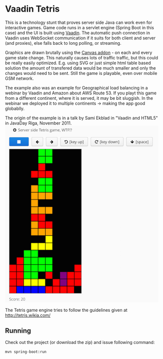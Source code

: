 # Vaadin Tetris

This is a technology stunt that proves server side Java can work even for
interactive games. Game code runs in a servlet engine (Spring Boot in this case) and the UI is built using
[Vaadin](http://vaadin.com/). The automatic push connection in Vaadin uses 
WebSocket communication if it suits for both client and server (and proxies), 
else falls back to long polling, or streaming. 

Graphics are drawn brutally using the [Canvas addon](https://vaadin.com/directory/component/canvas-java) - on 
each and every game state change. This naturally causes lots of traffic
traffic, but this could be really easily optimized. E.g. using SVG or just simple html table based solution the amount of transfered data
 would be much smaller and only the changes would need to be sent. 
Still the game is playable, even over mobile GSM network.

The example also was an example for Geographical load balancing in a webinar by Vaadin and Amazon about AWS Route 53. If you playt this game from a different continent, where it is served, it may be bit sluggish. In the webinar we deployed it to multiple continents -> making the app good globablly.

The origin of the example is in a talk by Sami Ekblad in "Vaadin and HTML5" in JavaDay Riga, November 2011.
![Screenshot](https://raw.githubusercontent.com/mstahv/VaadinTetris/master/vaadin-tetris.png)

The Tetris game engine tries to follow the guidelines given at  http://tetris.wikia.com/

## Running

Check out the project (or download the zip) and issue following command:

    mvn spring-boot:run


